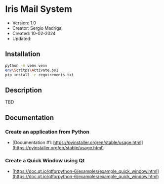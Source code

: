 # Iris Mail System

- Version: 1.0
- Creator: Sergio Madrigal
- Created: 10-02-2024
- Updated:

## Installation
```bash
python -m venv venv
env\Scritps\Activate.ps1
pip install -r requirements.txt
```


## Description

TBD

## Documentation

### Create an application from Python

- [Documentation #1: https://pyinstaller.org/en/stable/usage.html](https://pyinstaller.org/en/stable/usage.html)

### Create a Quick Window using Qt

- [https://doc.qt.io/qtforpython-6/examples/example_quick_window.html](https://doc.qt.io/qtforpython-6/examples/example_quick_window.html)
